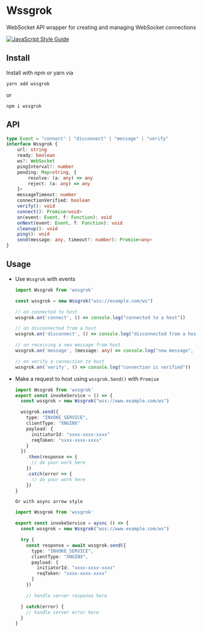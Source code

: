 # Wssgrok

WebSocket API wrapper for creating and managing WebSocket connections

[![JavaScript Style Guide](https://img.shields.io/badge/code_style-standard-brightgreen.svg)](https://standardjs.com)
<a aria-label="Package size" href="https://bundlephobia.com/result?p=wssgrok">
  <img alt="" src="https://badgen.net/bundlephobia/minzip/wssgrok">
</a>


## Install

Install with npm or yarn via

```
yarn add wssgrok
```

or

```
npm i wssgrok
```

## API

```ts
type Event = "connect" | "disconnect" | "message" | "verify"
interface Wssgrok {
    url: string
    ready: boolean
    ws?: WebSocket
    pingInterval?: number
    pending: Map<string, {
        resolve: (a: any) => any
        reject: (a: any) => any
    }>
    messageTimeout: number
    connectionVerified: boolean
    verify(): void
    connect(): Promise<void>
    on(event: Event, f: Function): void
    onNext(event: Event, f: Function): void
    cleanup(): void
    ping(): void
    send(message: any, timeout?: number): Promise<any>
}
```

## Usage

- Use `Wssgrok` with events

  ```ts
  import Wssgrok from 'wssgrok'

  const wssgrok = new Wssgrok("wss://example.com/ws")

  // on connected to host
  wssgrok.on('connect', () => console.log("connected to a host"))

  // on disconnected from a host
  wssgrok.on('disconnect', () => console.log("disconnected from a host"))

  // on receiving a new message from host
  wssgrok.on('message', (message: any) => console.log("new message", message))

  // on verify a connection to host
  wssgrok.on('verify', () => console.log("connection is verified"))
  ```

- Make a request to host using `wssgrok.Send()` with `Promise`

  ```ts
  import Wssgrok from 'wssgrok'
  export const invokeService = () => {
    const wssgrok = new Wssgrok("wss://www.example.com/ws")

    wssgrok.send({
      type: "INVOKE_SERVICE",
      clientType: "XNGINX"
      payload: {
        initiatorId: "xxxx-xxxx-xxxx"
        reqToken: "xxxx-xxxx-xxxx"
      }
    })
      .then(response => {
        // do your work here
      })
      .catch(error => {
        // do your work here
      })
  }
  ```

  `Or with async arrow style`

  ```ts
  import Wssgrok from 'wssgrok'

  export const invokeService = aysnc () => {
    const wssgrok = new Wssgrok("wss://www.example.com/ws")

    try {
      const response = await wssgrok.send({
        type: "INVOKE_SERVICE",
        clientType: "XNGINX",
        payload: {
          initiatorId: "xxxx-xxxx-xxxx"
          reqToken: "xxxx-xxxx-xxxx"
        }
      })
  
      // handle server response here

    } catch(error) {
      // handle server error here
    }
  }
  ```